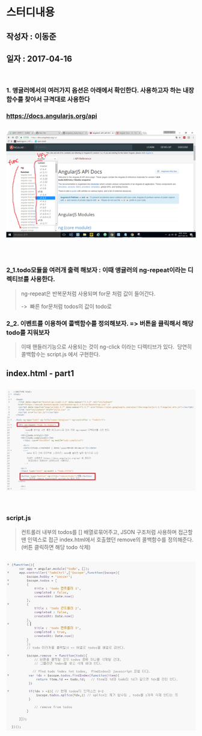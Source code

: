 # 스터디내용
## 작성자 : 이동준
## 일자 : 2017-04-16

<br/>

### 1. 앵귤러에서의 여러가지 옵션은 아래에서 확인한다. 사용하고자 하는 내장함수를 찾아서 규격대로 사용한다
### https://docs.angularjs.org/api 
## ![사진](https://github.com/leedongjoon121/Angularjs_study/blob/AnLec2/img/angular_api.png?raw=true)

<br/>

### 2_1.todo모듈을 여러개 출력 해보자 : 이때 앵귤러의 ng-repeat이라는 디렉티브를 사용한다.
> ng-repeat은 반복문처럼 사용되며 for문 처럼 값이 들어간다.
>  <div ng-repeat="todo in todos"> ->  빠른 for문처럼 todos의 값이 todo로 

### 2_2. 이벤트를 이용하여 콜백함수를 정의해보자.  =>  버튼을 클릭해서 해당 todo를 지워보자
> 이때 핸들러기능으로 사용되는 것이 ng-click 이라는 디렉티브가 있다. 
> 당연히 콜백함수는 script.js 에서 구현한다.

## index.html - part1
## ![사진](https://github.com/leedongjoon121/Angularjs_study/blob/AnLec2/img/indexhtml1.JPG?raw=true)

<br/>

### script.js
> 컨트롤러 내부의 todos를 [] 배열로묶어주고, JSON 구조처럼 사용하며 접근할땐 인덱스로 접근
> index.html에서 호출했던 remove의 콜백함수를 정의해준다. (버튼 클릭하면 해당 todo 삭제)
## ![사진](https://github.com/leedongjoon121/Angularjs_study/blob/AnLec2/img/script.JPG?raw=true)

<br/>


